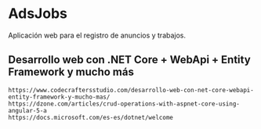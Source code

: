 AdsJobs
=======

Aplicación web para el registro de anuncios y trabajos.

## Desarrollo web con .NET Core + WebApi + Entity Framework y mucho más
    https://www.codecraftersstudio.com/desarrollo-web-con-net-core-webapi-entity-framework-y-mucho-mas/
    https://dzone.com/articles/crud-operations-with-aspnet-core-using-angular-5-a
    https://docs.microsoft.com/es-es/dotnet/welcome
